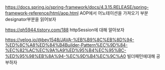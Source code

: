 https://docs.spring.io/spring-framework/docs/4.3.15.RELEASE/spring-framework-reference/html/aop.html
AOP에서 어노테이션을 가져오기 부분 designator부분을 읽어보자


https://qh5944.tistory.com/188
httpSession에 대해 알아보자

https://velog.io/@bey1548/JAVA-%EB%B9%8C%EB%8D%94-%ED%8C%A8%ED%84%B4Builder-Pattern%EC%9D%84-%EC%82%AC%EC%9A%A9%ED%95%B4%EC%95%BC-%ED%95%98%EB%8A%94-%EC%9D%B4%EC%9C%A0
빌더패턴에대해 공부하자

